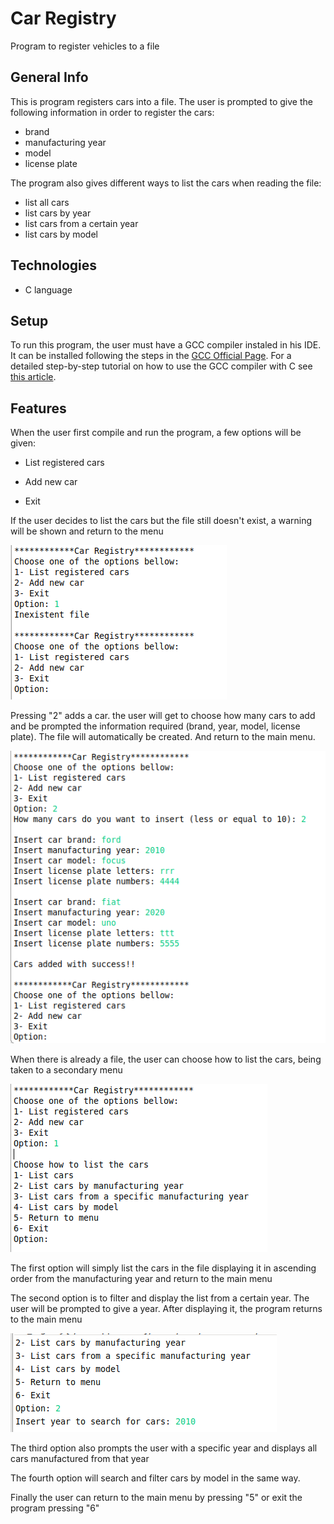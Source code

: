 # Car Registry 
Program to register vehicles to a file

## General Info

This is program registers cars into a file. The user is prompted to give the following information in order to register the cars:

- brand
- manufacturing year
- model
- license plate

The program also gives different ways to list the cars when reading the file:

- list all cars
- list cars by year
- list cars from a certain year
- list cars by model

## Technologies

- C language

## Setup

To run this program, the user must have a GCC compiler instaled in his IDE. 
It can be installed following the steps in the [GCC Official Page](https://gcc.gnu.org/install/index.html). 
For a detailed step-by-step tutorial on how to use the GCC compiler with C see [this article](https://medium.com/@laura.derohan/compiling-c-files-with-gcc-step-by-step-8e78318052).

## Features

When the user first compile and run the program, a few options will be given:

- List registered cars

- Add new car

- Exit

If the user decides to list the cars but the file still doesn't exist, a warning will be shown and return to the menu

![](prints-for-git/print2.png)

Pressing "2" adds a car. the user will get to choose how many cars to add and be prompted the information required (brand, year, model, license plate). 
The file will automatically be created. And return to the main menu.

![](prints-for-git/print3.png)

When there is already a file, the user can choose how to list the cars, being taken to a secondary menu

![](prints-for-git/print4.png)

The first option will simply list the cars in the file displaying it in ascending order from the manufacturing year and return to the main menu

The second option is to filter and display the list from a certain year. The user will be prompted to give a year. 
After displaying it, the program returns to the main menu 

![](prints-for-git/print5.png)

The third option also prompts the user with a specific year and displays all cars manufactured from that year

The fourth option will search and filter cars by model in the same way. 

Finally the user can return to the main menu by pressing "5" or exit the program pressing "6" 
